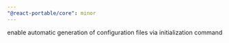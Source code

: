 ```yaml
---
"@react-portable/core": minor
---
```


enable automatic generation of configuration files via initialization command

